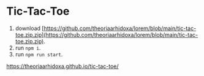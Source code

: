 # Tic-Tac-Toe

1. download [https://github.com/theoriaarhidoxa/lorem/blob/main/tic-tac-toe.zip.zip](https://github.com/theoriaarhidoxa/lorem/blob/main/tic-tac-toe.zip.zip).
2. run `npm i`.
3. run `npm run start`.

https://theoriaarhidoxa.github.io/tic-tac-toe/
